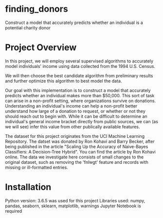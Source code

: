# finding_donors
Construct a model that accurately predicts whether an individual is a potential charity donor

# Project Overview

In this project, we will employ several supervised algorithms to accurately model individuals' income using data collected from the 1994 U.S. Census.

We will then choose the best candidate algorithm from preliminary results and further optimize this algorithm to best model the data.

Our goal with this implementation is to construct a model that accurately predicts whether an individual makes more than $50,000. This sort of task can arise in a non-profit setting, where organizations survive on donations. Understanding an individual's income can help a non-profit better understand how large of a donation to request, or whether or not they should reach out to begin with. While it can be difficult to determine an individual's general income bracket directly from public sources, we can (as we will see) infer this value from other publically available features.

The dataset for this project originates from the UCI Machine Learning Repository. The datset was donated by Ron Kohavi and Barry Becker, after being published in the article "Scaling Up the Accuracy of Naive-Bayes Classifiers: A Decision-Tree Hybrid". You can find the article by Ron Kohavi online. The data we investigate here consists of small changes to the original dataset, such as removing the 'fnlwgt' feature and records with missing or ill-formatted entries.

# Installation

Python version: 3.6.5 was used for this project
Libraries used: numpy, pandas, seaborn, sklearn, matplotlib, warnings
Jupyter Notebook is required
